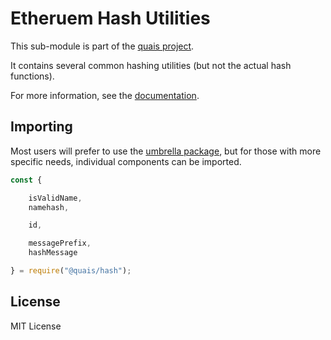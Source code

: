Etheruem Hash Utilities
=======================

This sub-module is part of the [quais project](https://github.com/quais-io/quais.js).

It contains several common hashing utilities (but not the actual hash functions).

For more information, see the [documentation](https://docs.quais.io/v5/api/utils/hashing/).

Importing
---------

Most users will prefer to use the [umbrella package](https://www.npmjs.com/package/quais),
but for those with more specific needs, individual components can be imported.

```javascript
const {

    isValidName,
    namehash,

    id,

    messagePrefix,
    hashMessage

} = require("@quais/hash");
```


License
-------

MIT License
